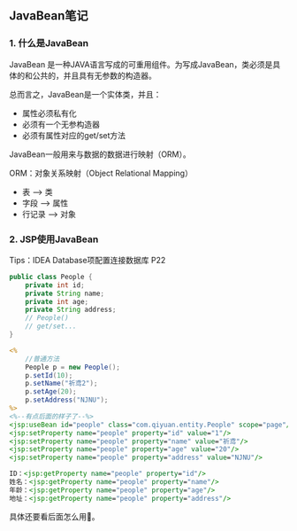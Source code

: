## JavaBean笔记

### 1. 什么是JavaBean

JavaBean 是一种JAVA语言写成的可重用组件。为写成JavaBean，类必须是具体的和公共的，并且具有无参数的构造器。

总而言之，JavaBean是一个实体类，并且：

- 属性必须私有化
- 必须有一个无参构造器
- 必须有属性对应的get/set方法

JavaBean一般用来与数据的数据进行映射（ORM）。

ORM：对象关系映射（Object Relational Mapping）

- 表 —> 类
- 字段 —> 属性
- 行记录 —> 对象

### 2. JSP使用JavaBean

Tips：IDEA Database项配置连接数据库 P22

```java
public class People {
    private int id;
    private String name;
    private int age;
    private String address;
    // People()
    // get/set...
}
```

```jsp
<%
    //普通方法
    People p = new People();
    p.setId(10);
    p.setName("祈鸢2");
    p.setAge(20);
    p.setAddress("NJNU");
%>
<%--有点后面的样子了--%>
<jsp:useBean id="people" class="com.qiyuan.entity.People" scope="page"/>
<jsp:setProperty name="people" property="id" value="1"/>
<jsp:setProperty name="people" property="name" value="祈鸢"/>
<jsp:setProperty name="people" property="age" value="20"/>
<jsp:setProperty name="people" property="address" value="NJNU"/>

ID：<jsp:getProperty name="people" property="id"/>
姓名：<jsp:getProperty name="people" property="name"/>
年龄：<jsp:getProperty name="people" property="age"/>
地址：<jsp:getProperty name="people" property="address"/>
```

具体还要看后面怎么用🧐。
